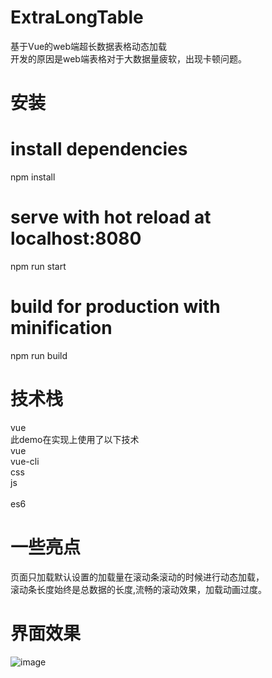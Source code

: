 # ExtraLongTable
基于Vue的web端超长数据表格动态加载</br>
开发的原因是web端表格对于大数据量疲软，出现卡顿问题。
# 安装
# install dependencies
npm install

# serve with hot reload at localhost:8080
npm run start

# build for production with minification
npm run build
# 技术栈
vue </br>
此demo在实现上使用了以下技术</br>
vue</br>
vue-cli</br>
css</br>
js</br></br>
es6
# 一些亮点
页面只加载默认设置的加载量在滚动条滚动的时候进行动态加载，</br>
滚动条长度始终是总数据的长度,流畅的滚动效果，加载动画过度。
# 界面效果
![image](https://github.com/github307896154/ExtraLongTable/blob/master/xgt.png)
